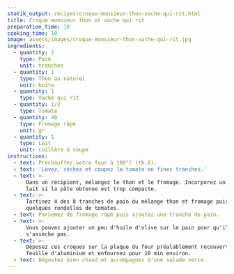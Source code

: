 ```yaml
---
statik_output: recipes/croque-monsieur-thon-vache-qui-rit.html
title: Croque monsieur thon et vache qui rit
preparation_time: 10
cooking_time: 10
image: assets/images/croque-monsieur-thon-vache-qui-rit.jpg
ingredients:
  - quantity: 2
    type: Pain
    unit: tranches
  - quantity: 1
    type: Thon au naturel
    unit: boîte
  - quantity: 1
    type: Vache qui rit
  - quantity: 1/2
    type: Tomate
  - quantity: 40
    type: Fromage râpé
    unit: gr
  - quantity: 1
    type: Lait
    unit: cuillère à soupe
instructions:
  - text: Préchauffez votre four à 180°C (th.6).
  - text: 'Lavez, séchez et coupez la tomate en fines tranches.'
  - text: >-
      Dans un récipient, mélangez le thon et le fromage. Incorporez un peu de
      lait si la pâte obtenue est trop compacte.
  - text: >-
      Tartinez 4 des 8 tranches de pain du mélange thon et fromage puis déposez
      quelques rondelles de tomates.
  - text: Parsemez de fromage râpé puis ajoutez une tranche de pain.
  - text: >-
      Vous pouvez ajouter un peu d'huile d'olive sur le pain pour qu'il ne
      s'assèche pas.
  - text: >-
      Déposez ces croques sur la plaque du four préalablement recouverte d'une
      feuille d'aluminium et enfournez pour 10 min environ.
  - text: Dégustez bien chaud et accompagnez d'une salade verte.
---
```


